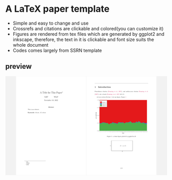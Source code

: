 # A LaTeX paper template

+ Simple and easy to change and use
+ Crossrefs and citations are clickable and colored(you can customize it)
+ Figures are rendered from tex files which are generated by ggplot2 and inkscape, therefore, the text in it is clickable and font size suits the whole document
+ Codes comes largely from SSRN template

## preview
![](https://raw.githubusercontent.com/xuestrange/picGoUploader/main/img/202211101728534.png)